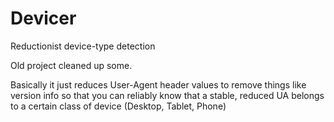 # Devicer
Reductionist device-type detection

Old project cleaned up some.

Basically it just reduces User-Agent header values to remove things like version info so that you can reliably know that a stable, reduced UA belongs to a certain class of device (Desktop, Tablet, Phone)
